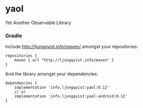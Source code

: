 # yaol
Yet Another Observable Library

### Gradle

Include <http://ljungqvist.info/maven/> amongst your repositories:

```
repositories {
    maven { url "http://ljungqvist.info/maven" }
}
```
And the library amongst your dependencies:
```
dependencies {
    implementation 'info.ljungqvist:yaol:0.12'
    // or
    implementation 'info.ljungqvist:yaol-android:0.12'
}
```

